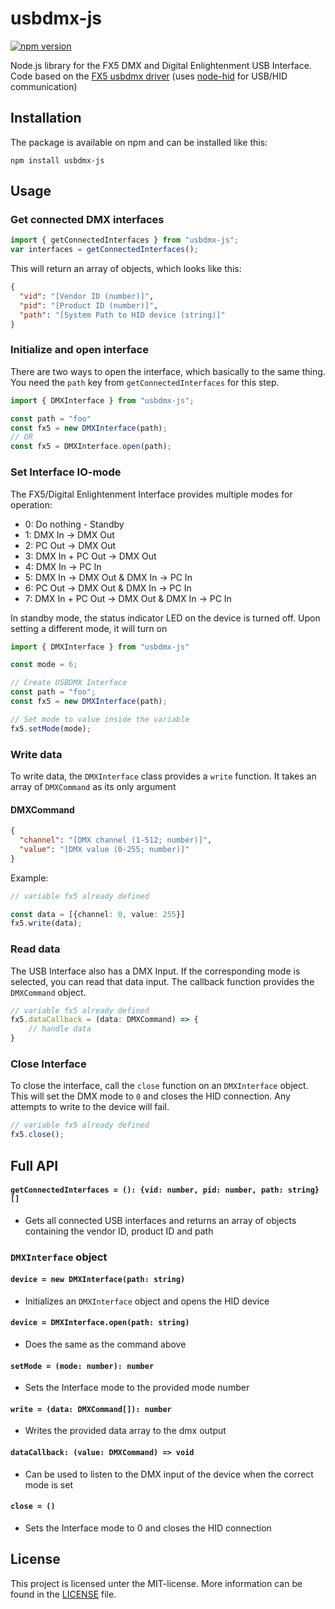 # usbdmx-js

[![npm version](https://badge.fury.io/js/usbdmx-js.svg)](https://badge.fury.io/js/usbdmx-js)

Node.js library for the FX5 DMX and Digital Enlightenment USB Interface.<br/>
Code based on the [FX5 usbdmx driver](https://github.com/fx5/usbdmx) (uses [node-hid](https://github.com/node-hid/node-hid) for USB/HID communication)

## Installation

The package is available on npm and can be installed like this:

```
npm install usbdmx-js
```

## Usage

### Get connected DMX interfaces

```ts
import { getConnectedInterfaces } from "usbdmx-js";
var interfaces = getConnectedInterfaces();
```

This will return an array of objects, which looks like this:

```json
{
  "vid": "[Vendor ID (number)]",
  "pid": "[Product ID (number)]",
  "path": "[System Path to HID device (string)]"
}
```

### Initialize and open interface

There are two ways to open the interface, which basically to the same thing. You need the `path` key from `getConnectedInterfaces` for this step.

```ts
import { DMXInterface } from "usbdmx-js";

const path = "foo"
const fx5 = new DMXInterface(path);
// OR
const fx5 = DMXInterface.open(path);
```

### Set Interface IO-mode
The FX5/Digital Enlightenment Interface provides multiple modes for operation:


- 0: Do nothing - Standby
- 1: DMX In -> DMX Out
- 2: PC Out -> DMX Out
- 3: DMX In + PC Out -> DMX Out
- 4: DMX In -> PC In
- 5: DMX In -> DMX Out & DMX In -> PC In
- 6: PC Out -> DMX Out & DMX In -> PC In
- 7: DMX In + PC Out -> DMX Out & DMX In -> PC In

In standby mode, the status indicator LED on the device is turned off. Upon setting a different mode, it will turn on

```ts
import { DMXInterface } from "usbdmx-js"

const mode = 6;

// Create USBDMX Interface
const path = "foo";
const fx5 = new DMXInterface(path);

// Set mode to value inside the variable
fx5.setMode(mode);
```

### Write data

To write data, the `DMXInterface` class provides a `write` function. It takes an array of `DMXCommand` as its only argument

#### DMXCommand

```json
{
  "channel": "[DMX channel (1-512; number)]",
  "value": "[DMX value (0-255; number)]"
}
```

Example:

```ts
// variable fx5 already defined

const data = [{channel: 0, value: 255}]
fx5.write(data);
```

### Read data

The USB Interface also has a DMX Input. If the corresponding mode is selected, you can read that data input. The callback function provides the `DMXCommand` object.

```ts
// variable fx5 already defined
fx5.dataCallback = (data: DMXCommand) => {
    // handle data
}
```

### Close Interface

To close the interface, call the `close` function on an `DMXInterface` object.
This will set the DMX mode to `0` and closes the HID connection. Any attempts to write to the device will fail.

```ts
// variable fx5 already defined
fx5.close();
```

## Full API

#### `getConnectedInterfaces = (): {vid: number, pid: number, path: string}[]`

- Gets all connected USB interfaces and returns an array of objects containing the vendor ID, product ID and path

### `DMXInterface` object

#### `device = new DMXInterface(path: string)`

- Initializes an `DMXInterface` object and opens the HID device

#### `device = DMXInterface.open(path: string)`

- Does the same as the command above

#### `setMode = (mode: number): number`

- Sets the Interface mode to the provided mode number

#### `write = (data: DMXCommand[]): number`

- Writes the provided data array to the dmx output

#### `dataCallback: (value: DMXCommand) => void`

- Can be used to listen to the DMX input of the device when the correct mode is set

#### `close = ()`

- Sets the Interface mode to 0 and closes the HID connection

## License

This project is licensed unter the MIT-license. More information can be found in the [LICENSE](LICENSE) file.
